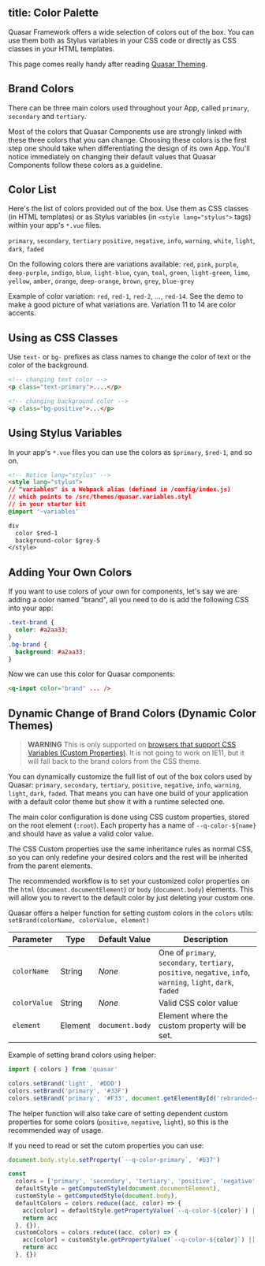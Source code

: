 title: Color Palette
---
Quasar Framework offers a wide selection of colors out of the box. You can use them both as Stylus variables in your CSS code or directly as CSS classes in your HTML templates.

<input type="hidden" data-fullpage-demo="style-and-identity/color-palette">

This page comes really handy after reading [Quasar Theming](/guide/quasar-theming.html).

## Brand Colors
There can be three main colors used throughout your App, called `primary`, `secondary` and `tertiary`.

Most of the colors that Quasar Components use are strongly linked with these three colors that you can change. Choosing these colors is the first step one should take when differentiating the design of its own App. You'll notice immediately on changing their default values that Quasar Components follow these colors as a guideline.

## Color List

Here's the list of colors provided out of the box. Use them as CSS classes (in HTML templates) or as Stylus variables (in `<style lang="stylus">` tags) within your app's `*.vue` files.

`primary`, `secondary`, `tertiary`
`positive`, `negative`, `info`, `warning`, `white`, `light`, `dark`, `faded`

On the following colors there are variations available:
`red`, `pink`, `purple`, `deep-purple`, `indigo`, `blue`, `light-blue`, `cyan`, `teal`, `green`, `light-green`, `lime`, `yellow`, `amber`, `orange`, `deep-orange`, `brown`, `grey`, `blue-grey`

Example of color variation: `red`, `red-1`, `red-2`, ..., `red-14`. See the demo to make a good picture of what variations are. Variation 11 to 14 are color accents.

## Using as CSS Classes
Use `text-` or `bg-` prefixes as class names to change the color of text or the color of the background.

``` html
<!-- changing text color -->
<p class="text-primary">....</p>

<!-- changing background color -->
<p class="bg-positive">...</p>
```

## Using Stylus Variables
In your app's `*.vue` files you can use the colors as `$primary`, `$red-1`, and so on.

```html
<!-- Notice lang="stylus" -->
<style lang="stylus">
// "variables" is a Webpack alias (defined in /config/index.js)
// which points to /src/themes/quasar.variables.styl
// in your starter kit
@import '~variables'

div
  color $red-1
  background-color $grey-5
</style>
```

## Adding Your Own Colors
If you want to use colors of your own for components, let's say we are adding a color named "brand", all you need to do is add the following CSS into your app:

```css
.text-brand {
  color: #a2aa33;
}
.bg-brand {
  background: #a2aa33;
}
```

Now we can use this color for Quasar components:
```html
<q-input color="brand" ... />
```


## Dynamic Change of Brand Colors (Dynamic Color Themes)

> **WARNING**
> This is only supported on [browsers that support CSS Variables (Custom Properties)](https://caniuse.com/#feat=css-variables).
> It is not going to work on IE11, but it will fall back to the brand colors from the CSS theme.

You can dynamically customize the full list of out of the box colors used by Quasar: `primary`, `secondary`, `tertiary`, `positive`, `negative`, `info`, `warning`, `light`, `dark`, `faded`. That means you can have one build of your application with a default color theme but show it with a runtime selected one.

The main color configuration is done using CSS custom properties, stored on the root element (`:root`). Each property has a name of `--q-color-${name}` and should have as value a valid color value.

The CSS Custom properties use the same inheritance rules as normal CSS, so you can only redefine your desired colors and the rest will be inherited from the parent elements.

The recommended workflow is to set your customized color properties on the `html` (`document.documentElement`) or `body` (`document.body`) elements. This will allow you to revert to the default color by just deleting your custom one.

Quasar offers a helper function for setting custom colors in the `colors` utils: `setBrand(colorName, colorValue, element)`

| Parameter | Type | Default Value | Description |
| --- | --- | --- | --- |
| `colorName` | String | *None* | One of `primary`, `secondary`, `tertiary`, `positive`, `negative`, `info`, `warning`, `light`, `dark`, `faded` |
| `colorValue` | String | *None* | Valid CSS color value |
| `element` | Element | `document.body` | Element where the custom property will be set. |

Example of setting brand colors using helper:

```js
import { colors } from 'quasar'

colors.setBrand('light', '#DDD')
colors.setBrand('primary', '#33F')
colors.setBrand('primary', '#F33', document.getElementById('rebranded-section-id'))
```

The helper function will also take care of setting dependent custom properties for some colors (`positive`, `negative`, `light`), so this is the recommended way of usage.

If you need to read or set the cutom properties you can use:

```js
document.body.style.setProperty(`--q-color-primary`, '#b37')

const
  colors = ['primary', 'secondary', 'tertiary', 'positive', 'negative', 'info', 'warning', 'faded', 'dark', 'light'],
  defaultStyle = getComputedStyle(document.documentElement),
  customStyle = getComputedStyle(document.body),
  defaultColors = colors.reduce((acc, color) => {
    acc[color] = defaultStyle.getPropertyValue(`--q-color-${color}`) || null
    return acc
  }, {}),
  customColors = colors.reduce((acc, color) => {
    acc[color] = customStyle.getPropertyValue(`--q-color-${color}`) || null
    return acc
  }, {})
```
